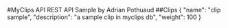 #MyClips API
REST API Sample by Adrian Pothuaud
##Clips
{
    "name": "clip sample",
    "description": "a sample clip in myclips db",
    "weight": 100
}
